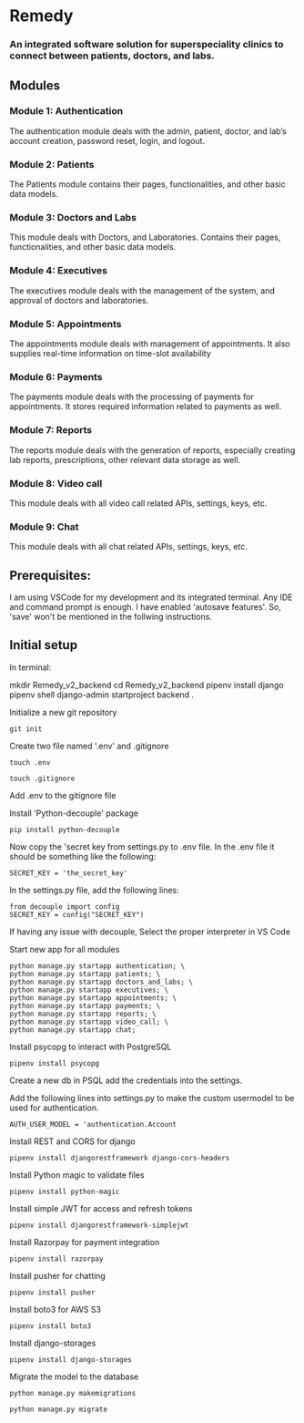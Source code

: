# Remedy
### An integrated software solution for superspeciality clinics to connect between patients, doctors, and labs.

## Modules
### Module 1: Authentication
The authentication module deals with the admin, patient, doctor, and lab’s account creation, password reset, login, and logout.
### Module 2: Patients
The Patients module contains their pages, functionalities, and other basic data models.
### Module 3: Doctors and Labs
This module deals with Doctors, and Laboratories. Contains their pages, functionalities, and other basic data models.
### Module 4: Executives
The executives module deals with the management of the system, and approval of doctors and laboratories.
### Module 5: Appointments
The appointments module deals with management of appointments. It also supplies real-time information on time-slot availability
### Module 6: Payments
The payments module deals with the processing of payments for appointments. It stores required information related to payments as well.
### Module 7: Reports
The reports module deals with the generation of reports, especially creating lab reports, prescriptions, other relevant data storage as well.
### Module 8: Video call
This module deals with all video call related APIs, settings, keys, etc.
### Module 9: Chat
This module deals with all chat related APIs, settings, keys, etc.


## Prerequisites:
I am using VSCode for my development and its integrated terminal. Any IDE and command prompt is enough.
I have enabled 'autosave features'. So, 'save' won't be mentioned in the follwing instructions.

## Initial setup
In terminal:

mkdir Remedy_v2_backend
cd Remedy_v2_backend
pipenv install django
pipenv shell
django-admin startproject backend .

Initialize a new git repository
```
git init
```

Create two file named '.env' and .gitignore
```
touch .env
```
```
touch .gitignore
```

Add .env to the gitignore file

Install 'Python-decouple' package
```
pip install python-decouple
```

Now copy the 'secret key from settings.py to .env file.
In the .env file it should be something like the following:
```
SECRET_KEY = 'the_secret_key'
```
In the settings.py file, add the following lines:
```
from decouple import config
SECRET_KEY = config("SECRET_KEY")
```

If having any issue with decouple, Select the proper interpreter in VS Code

Start new app for all modules
```
python manage.py startapp authentication; \
python manage.py startapp patients; \
python manage.py startapp doctors_and_labs; \
python manage.py startapp executives; \
python manage.py startapp appointments; \
python manage.py startapp payments; \
python manage.py startapp reports; \
python manage.py startapp video_call; \
python manage.py startapp chat;
```

Install psycopg to interact with PostgreSQL
```
pipenv install psycopg
```

Create a new db in PSQL
add the credentials into the settings.

Add the following lines into settings.py to make the custom usermodel to be used for authentication.
```
AUTH_USER_MODEL = 'authentication.Account
```
Install REST and CORS for django
```
pipenv install djangorestframework django-cors-headers 
```
Install Python magic to validate files
```
pipenv install python-magic
```
Install simple JWT for access and refresh tokens
```
pipenv install djangorestframework-simplejwt
```
Install Razorpay for payment integration
```
pipenv install razorpay
```
Install pusher for chatting
```
pipenv install pusher
```
Install boto3 for AWS S3
```
pipenv install boto3
```
Install django-storages
```
pipenv install django-storages
```

Migrate the model to the database
```
python manage.py makemigrations
```
```
python manage.py migrate
```


